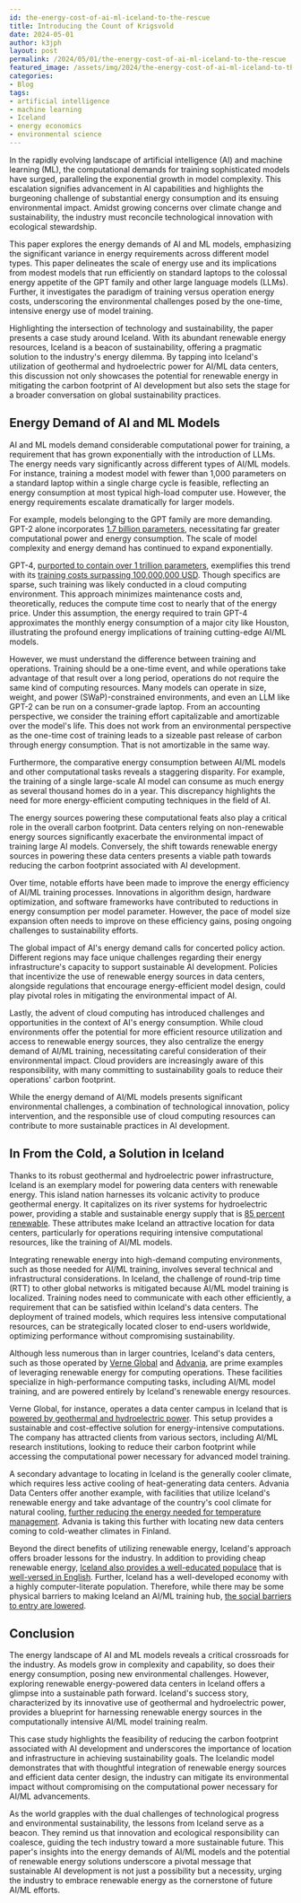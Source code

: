 ```yaml
---
id: the-energy-cost-of-ai-ml-iceland-to-the-rescue
title: Introducing the Count of Krigsvold
date: 2024-05-01
author: k3jph
layout: post
permalink: /2024/05/01/the-energy-cost-of-ai-ml-iceland-to-the-rescue
featured_image: /assets/img/2024/the-energy-cost-of-ai-ml-iceland-to-the-rescue.jpg
categories:
- Blog 
tags:
- artificial intelligence
- machine learning
- Iceland
- energy economics
- environmental science
---
```


In the rapidly evolving landscape of artificial intelligence (AI)
and machine learning (ML), the computational demands for training
sophisticated models have surged, paralleling the exponential growth
in model complexity. This escalation signifies advancement in AI
capabilities and highlights the burgeoning challenge of substantial
energy consumption and its ensuing environmental impact. Amidst
growing concerns over climate change and sustainability, the industry
must reconcile technological innovation with ecological stewardship.

This paper explores the energy demands of AI and ML models, emphasizing
the significant variance in energy requirements across different
model types. This paper delineates the scale of energy use and its
implications from modest models that run efficiently on standard
laptops to the colossal energy appetite of the GPT family and other
large language models (LLMs). Further, it investigates the paradigm
of training versus operation energy costs, underscoring the
environmental challenges posed by the one-time, intensive energy
use of model training.

Highlighting the intersection of technology and sustainability, the
paper presents a case study around Iceland. With its abundant
renewable energy resources, Iceland is a beacon of sustainability,
offering a pragmatic solution to the industry's energy dilemma. By
tapping into Iceland's utilization of geothermal and hydroelectric
power for AI/ML data centers, this discussion not only showcases
the potential for renewable energy in mitigating the carbon footprint
of AI development but also sets the stage for a broader conversation
on global sustainability practices.

## Energy Demand of AI and ML Models

AI and ML models demand considerable computational power for training,
a requirement that has grown exponentially with the introduction
of LLMs. The energy needs vary significantly across different types
of AI/ML models. For instance, training a modest model with fewer
than 1,000 parameters on a standard laptop within a single charge
cycle is feasible, reflecting an energy consumption at most typical
high-load computer use. However, the energy requirements escalate
dramatically for larger models.

For example, models belonging to the GPT family are more demanding.
GPT-2 alone incorporates [1.7 billion
parameters](https://www.wired.com/story/openai-ceo-sam-altman-the-age-of-giant-ai-models-is-already-over/),
necessitating far greater computational power and energy consumption.
The scale of model complexity and energy demand has continued to
expand exponentially.

GPT-4, [purported to contain over 1 trillion
parameters](https://www.semafor.com/article/03/24/2023/the-secret-history-of-elon-musk-sam-altman-and-openai),
exemplifies this trend with its [training costs surpassing 100,000,000
USD](https://www.wired.com/story/openai-ceo-sam-altman-the-age-of-giant-ai-models-is-already-over/).
Though specifics are sparse, such training was likely conducted in
a cloud computing environment. This approach minimizes maintenance
costs and, theoretically, reduces the compute time cost to nearly
that of the energy price. Under this assumption, the energy required
to train GPT-4 approximates the monthly energy consumption of a
major city like Houston, illustrating the profound energy implications
of training cutting-edge AI/ML models.

However, we must understand the difference between training and
operations. Training should be a one-time event, and while operations
take advantage of that result over a long period, operations do not
require the same kind of computing resources. Many models can operate
in size, weight, and power (SWaP)-constrained environments, and
even an LLM like GPT-2 can be run on a consumer-grade laptop. From
an accounting perspective, we consider the training effort capitalizable
and amortizable over the model's life. This does not work from an
environmental perspective as the one-time cost of training leads
to a sizeable past release of carbon through energy consumption.
That is not amortizable in the same way.

Furthermore, the comparative energy consumption between AI/ML models
and other computational tasks reveals a staggering disparity. For
example, the training of a single large-scale AI model can consume
as much energy as several thousand homes do in a year. This discrepancy
highlights the need for more energy-efficient computing techniques
in the field of AI.

The energy sources powering these computational feats also play a
critical role in the overall carbon footprint. Data centers relying
on non-renewable energy sources significantly exacerbate the
environmental impact of training large AI models. Conversely, the
shift towards renewable energy sources in powering these data centers
presents a viable path towards reducing the carbon footprint
associated with AI development.

Over time, notable efforts have been made to improve the energy
efficiency of AI/ML training processes. Innovations in algorithm
design, hardware optimization, and software frameworks have contributed
to reductions in energy consumption per model parameter. However,
the pace of model size expansion often needs to improve on these
efficiency gains, posing ongoing challenges to sustainability
efforts.

The global impact of AI's energy demand calls for concerted policy
action. Different regions may face unique challenges regarding their
energy infrastructure's capacity to support sustainable AI development.
Policies that incentivize the use of renewable energy sources in
data centers, alongside regulations that encourage energy-efficient
model design, could play pivotal roles in mitigating the environmental
impact of AI.

Lastly, the advent of cloud computing has introduced challenges and
opportunities in the context of AI's energy consumption. While cloud
environments offer the potential for more efficient resource
utilization and access to renewable energy sources, they also
centralize the energy demand of AI/ML training, necessitating careful
consideration of their environmental impact. Cloud providers are
increasingly aware of this responsibility, with many committing to
sustainability goals to reduce their operations' carbon footprint.

While the energy demand of AI/ML models presents significant
environmental challenges, a combination of technological innovation,
policy intervention, and the responsible use of cloud computing
resources can contribute to more sustainable practices in AI
development.

## In From the Cold, a Solution in Iceland

Thanks to its robust geothermal and hydroelectric power infrastructure,
Iceland is an exemplary model for powering data centers with renewable
energy. This island nation harnesses its volcanic activity to produce
geothermal energy. It capitalizes on its river systems for hydroelectric
power, providing a stable and sustainable energy supply that is [85
percent
renewable](https://www.econjournals.com/index.php/ijeep/article/view/9047).
These attributes make Iceland an attractive location for data
centers, particularly for operations requiring intensive computational
resources, like the training of AI/ML models.

Integrating renewable energy into high-demand computing environments,
such as those needed for AI/ML training, involves several technical
and infrastructural considerations. In Iceland, the challenge of
round-trip time (RTT) to other global networks is mitigated because
AI/ML model training is localized. Training nodes need to communicate
with each other efficiently, a requirement that can be satisfied
within Iceland's data centers. The deployment of trained models,
which requires less intensive computational resources, can be
strategically located closer to end-users worldwide, optimizing
performance without compromising sustainability.

Although less numerous than in larger countries, Iceland's data
centers, such as those operated by [Verne Global](https://verneglobal.com/)
and [Advania](https://www.advania.com/), are prime examples of
leveraging renewable energy for computing operations. These facilities
specialize in high-performance computing tasks, including AI/ML
model training, and are powered entirely by Iceland's renewable
energy resources.

Verne Global, for instance, operates a data center campus in Iceland
that is [powered by geothermal and hydroelectric
power](https://digital-library.theiet.org/content/journals/10.1049/et.2023.0116).
This setup provides a sustainable and cost-effective solution for
energy-intensive computations. The company has attracted clients
from various sectors, including AI/ML research institutions, looking
to reduce their carbon footprint while accessing the computational
power necessary for advanced model training.

A secondary advantage to locating in Iceland is the generally cooler
climate, which requires less active cooling of heat-generating data
centers. Advania Data Centers offer another example, with facilities
that utilize Iceland's renewable energy and take advantage of the
country's cool climate for natural cooling, [further reducing the
energy needed for temperature
management](https://culturemachine.net/vol-18-the-nature-of-data-centers/resurrection-from-bunkers/).
Advania is taking this further with locating new data centers coming
to cold-weather climates in Finland.

Beyond the direct benefits of utilizing renewable energy, Iceland's
approach offers broader lessons for the industry. In addition to
providing cheap renewable energy, [Iceland also provides a well-educated
populace](https://www.tandfonline.com/doi/full/10.1080/00313831.2017.1357144)
that is [well-versed in
English](https://www.jstor.org/stable/j.ctv18pgjb2.19). Further,
Iceland has a well-developed economy with a highly computer-literate
population. Therefore, while there may be some physical barriers
to making Iceland an AI/ML training hub, [the social barriers to
entry are
lowered](https://www.idunn.no/doi/10.18261/issn.1891-943x-2017-01-02-01).

## Conclusion

The energy landscape of AI and ML models reveals a critical crossroads
for the industry. As models grow in complexity and capability, so
does their energy consumption, posing new environmental challenges.
However, exploring renewable energy-powered data centers in Iceland
offers a glimpse into a sustainable path forward. Iceland's success
story, characterized by its innovative use of geothermal and
hydroelectric power, provides a blueprint for harnessing renewable
energy sources in the computationally intensive AI/ML model training
realm.

This case study highlights the feasibility of reducing the carbon
footprint associated with AI development and underscores the
importance of location and infrastructure in achieving sustainability
goals. The Icelandic model demonstrates that with thoughtful
integration of renewable energy sources and efficient data center
design, the industry can mitigate its environmental impact without
compromising on the computational power necessary for AI/ML
advancements.

As the world grapples with the dual challenges of technological
progress and environmental sustainability, the lessons from Iceland
serve as a beacon. They remind us that innovation and ecological
responsibility can coalesce, guiding the tech industry toward a
more sustainable future. This paper's insights into the energy
demands of AI/ML models and the potential of renewable energy
solutions underscore a pivotal message that sustainable AI development
is not just a possibility but a necessity, urging the industry to
embrace renewable energy as the cornerstone of future AI/ML efforts.
